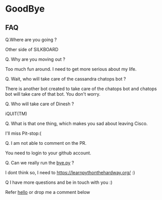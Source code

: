# GoodBye

FAQ
-----

Q.Where are you going ?

Other side of SILKBOARD

Q. Why are you moving out ?

Too much fun around. I need to get more serious about my life.

Q. Wait, who will take care of the cassandra chatops bot ?

There is another bot created to take care of the chatops bot and chatops bot will take care of that bot. You don't worry.

Q. Who will take care of Dinesh ?

iQUIT(TM)

Q. What is that one thing, which makes you sad about leaving Cisco.

I'll miss Pit-stop:(

Q. I am not able to comment on the PR.

You need to login to your github account.

Q. Can we really run the [bye.py](https://github.com/mridhul/GoodBye/blob/ByeBye/bye.py) ?

I dont think so, I need to https://learnpythonthehardway.org/ :)

Q I have more questions and be in touch with you :)

Refer [hello](https://github.com/mridhul/GoodBye/blob/ByeBye/bye.py#L19) or drop me a comment below

